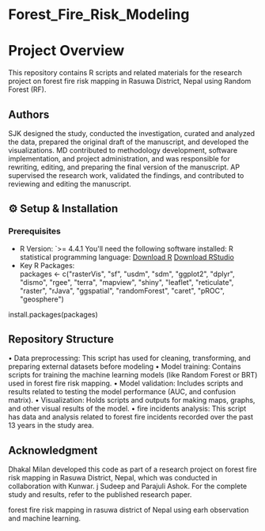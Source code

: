 # Forest_Fire_Risk_Modeling

# Project Overview 
This repository contains R scripts and related materials for the research project on forest fire risk mapping in Rasuwa District, Nepal using Random Forest (RF).

## Authors
SJK designed the study, conducted the investigation, curated and analyzed the data, prepared the original draft of the manuscript, and developed the visualizations. 
MD contributed to methodology development, software implementation, and project administration, and was responsible for rewriting, editing, and preparing the final version of the manuscript. 
AP supervised the research work, validated the findings, and contributed to reviewing and editing the manuscript.


## ⚙️ Setup & Installation  
### Prerequisites  
- R Version: `>= 4.4.1
You'll need the following software installed: 
R statistical programming language:
[Download R](https://cran.r-project.org/) 
[Download RStudio](https://posit.co/download/rstudio-desktop/)
- Key R Packages:  
packages <- c("rasterVis", "sf", "usdm", "sdm", "ggplot2", "dplyr", "dismo", "rgee", 
              "terra", "mapview", "shiny", "leaflet", "reticulate", "raster", 
              "rJava", "ggspatial", "randomForest", "caret", "pROC", "geosphere")

install.packages(packages)





## Repository Structure
•	Data preprocessing: This script has used for cleaning, transforming, and preparing external datasets before modeling
•	Model training: Contains scripts for training the machine learning models (like Random Forest or BRT) used in forest fire risk mapping.
•	Model validation: Includes scripts and results related to testing the model performance (AUC, and confusion matrix).
•	Visualization: Holds scripts and outputs for making maps, graphs, and other visual results of the model.
•	fire incidents analysis: This script has data and analysis related to forest fire incidents recorded over the past 13 years in the study area.




## Acknowledgment
Dhakal Milan developed this code as part of a research project on forest fire risk mapping in Rasuwa District, Nepal, which was conducted in collaboration with Kunwar. j Sudeep and Parajuli Ashok. For the complete study and results, refer to the published research paper.


forest fire risk mapping in rasuwa district of Nepal using earh observation and machine learning.
